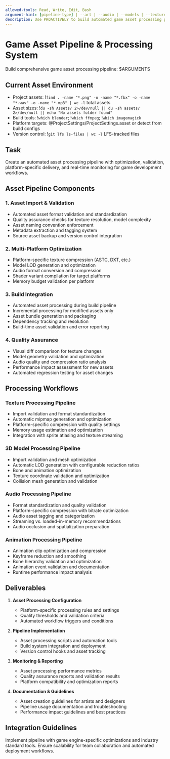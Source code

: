 ```yaml
---
allowed-tools: Read, Write, Edit, Bash
argument-hint: [pipeline-type] | --art | --audio | --models | --textures | --comprehensive
description: Use PROACTIVELY to build automated game asset processing pipelines with optimization, validation, and multi-platform delivery systems
---
```


# Game Asset Pipeline & Processing System

Build comprehensive game asset processing pipeline: $ARGUMENTS

## Current Asset Environment

- Project assets: !`find . -name "*.png" -o -name "*.fbx" -o -name "*.wav" -o -name "*.mp3" | wc -l` total assets
- Asset sizes: !`du -sh Assets/ 2>/dev/null || du -sh assets/ 2>/dev/null || echo "No assets folder found"`
- Build tools: !`which blender`; !`which ffmpeg`; !`which imagemagick`
- Platform targets: @ProjectSettings/ProjectSettings.asset or detect from build configs
- Version control: !`git lfs ls-files | wc -l` LFS-tracked files

## Task

Create an automated asset processing pipeline with optimization, validation, platform-specific delivery, and real-time monitoring for game development workflows.

## Asset Pipeline Components

### 1. Asset Import & Validation
- Automated asset format validation and standardization
- Quality assurance checks for texture resolution, model complexity
- Asset naming convention enforcement
- Metadata extraction and tagging system
- Source asset backup and version control integration

### 2. Multi-Platform Optimization
- Platform-specific texture compression (ASTC, DXT, etc.)
- Model LOD generation and optimization
- Audio format conversion and compression
- Shader variant compilation for target platforms
- Memory budget validation per platform

### 3. Build Integration
- Automated asset processing during build pipeline
- Incremental processing for modified assets only
- Asset bundle generation and packaging
- Dependency tracking and resolution
- Build-time asset validation and error reporting

### 4. Quality Assurance
- Visual diff comparison for texture changes
- Model geometry validation and optimization
- Audio quality and compression ratio analysis
- Performance impact assessment for new assets
- Automated regression testing for asset changes

## Processing Workflows

### Texture Processing Pipeline
- Import validation and format standardization
- Automatic mipmap generation and optimization
- Platform-specific compression with quality settings
- Memory usage estimation and optimization
- Integration with sprite atlasing and texture streaming

### 3D Model Processing Pipeline
- Import validation and mesh optimization
- Automatic LOD generation with configurable reduction ratios
- Bone and animation optimization
- Texture coordinate validation and optimization
- Collision mesh generation and validation

### Audio Processing Pipeline
- Format standardization and quality validation
- Platform-specific compression with bitrate optimization
- Audio asset tagging and categorization
- Streaming vs. loaded-in-memory recommendations
- Audio occlusion and spatialization preparation

### Animation Processing Pipeline
- Animation clip optimization and compression
- Keyframe reduction and smoothing
- Bone hierarchy validation and optimization
- Animation event validation and documentation
- Runtime performance impact analysis

## Deliverables

1. **Asset Processing Configuration**
   - Platform-specific processing rules and settings
   - Quality thresholds and validation criteria
   - Automated workflow triggers and conditions

2. **Pipeline Implementation**
   - Asset processing scripts and automation tools
   - Build system integration and deployment
   - Version control hooks and asset tracking

3. **Monitoring & Reporting**
   - Asset processing performance metrics
   - Quality assurance reports and validation results
   - Platform compatibility and optimization reports

4. **Documentation & Guidelines**
   - Asset creation guidelines for artists and designers
   - Pipeline usage documentation and troubleshooting
   - Performance impact guidelines and best practices

## Integration Guidelines

Implement pipeline with game engine-specific optimizations and industry standard tools. Ensure scalability for team collaboration and automated deployment workflows.